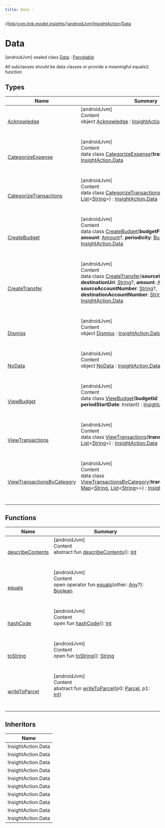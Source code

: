 ```yaml
---
title: Data -
---
```

//[link](../../../index.md)/[com.tink.model.insights](../../index.md)/[[androidJvm]InsightAction](../index.md)/[Data](index.md)



# Data  
 [androidJvm] sealed class [Data](index.md) : [Parcelable](https://developer.android.com/reference/kotlin/android/os/Parcelable.html)

All subclasses should be data classes or provide a meaningful equals() function

   


## Types  
  
|  Name|  Summary| 
|---|---|
| <a name="com.tink.model.insights/InsightAction.Data.Acknowledge///PointingToDeclaration/"></a>[Acknowledge](-acknowledge/index.md)| <a name="com.tink.model.insights/InsightAction.Data.Acknowledge///PointingToDeclaration/"></a>[androidJvm]  <br>Content  <br>object [Acknowledge](-acknowledge/index.md) : [InsightAction.Data](index.md)  <br><br><br>
| <a name="com.tink.model.insights/InsightAction.Data.CategorizeExpense///PointingToDeclaration/"></a>[CategorizeExpense](-categorize-expense/index.md)| <a name="com.tink.model.insights/InsightAction.Data.CategorizeExpense///PointingToDeclaration/"></a>[androidJvm]  <br>Content  <br>data class [CategorizeExpense](-categorize-expense/index.md)(**transactionId**: [String](https://kotlinlang.org/api/latest/jvm/stdlib/kotlin/-string/index.html)) : [InsightAction.Data](index.md)  <br><br><br>
| <a name="com.tink.model.insights/InsightAction.Data.CategorizeTransactions///PointingToDeclaration/"></a>[CategorizeTransactions](-categorize-transactions/index.md)| <a name="com.tink.model.insights/InsightAction.Data.CategorizeTransactions///PointingToDeclaration/"></a>[androidJvm]  <br>Content  <br>data class [CategorizeTransactions](-categorize-transactions/index.md)(**transactionIds**: [List](https://kotlinlang.org/api/latest/jvm/stdlib/kotlin.collections/-list/index.html)<[String](https://kotlinlang.org/api/latest/jvm/stdlib/kotlin/-string/index.html)>) : [InsightAction.Data](index.md)  <br><br><br>
| <a name="com.tink.model.insights/InsightAction.Data.CreateBudget///PointingToDeclaration/"></a>[CreateBudget](-create-budget/index.md)| <a name="com.tink.model.insights/InsightAction.Data.CreateBudget///PointingToDeclaration/"></a>[androidJvm]  <br>Content  <br>data class [CreateBudget](-create-budget/index.md)(**budgetFilter**: [BudgetFilter](../../../com.tink.model.budget/index.md#%5Bcom.tink.model.budget%2FBudgetFilter%2F%2F%2FPointingToDeclaration%2F%5D%2FClasslikes%2F-586840090)?, **amount**: [Amount](../../../com.tink.model.misc/[android-jvm]-amount/index.md)?, **periodicity**: [BudgetPeriodicity](../../../com.tink.model.budget/index.md#%5Bcom.tink.model.budget%2FBudgetPeriodicity%2F%2F%2FPointingToDeclaration%2F%5D%2FClasslikes%2F-586840090)?) : [InsightAction.Data](index.md)  <br><br><br>
| <a name="com.tink.model.insights/InsightAction.Data.CreateTransfer///PointingToDeclaration/"></a>[CreateTransfer](-create-transfer/index.md)| <a name="com.tink.model.insights/InsightAction.Data.CreateTransfer///PointingToDeclaration/"></a>[androidJvm]  <br>Content  <br>data class [CreateTransfer](-create-transfer/index.md)(**sourceUri**: [String](https://kotlinlang.org/api/latest/jvm/stdlib/kotlin/-string/index.html)?, **destinationUri**: [String](https://kotlinlang.org/api/latest/jvm/stdlib/kotlin/-string/index.html)?, **amount**: [Amount](../../../com.tink.model.misc/[android-jvm]-amount/index.md)?, **sourceAccountNumber**: [String](https://kotlinlang.org/api/latest/jvm/stdlib/kotlin/-string/index.html)?, **destinationAccountNumber**: [String](https://kotlinlang.org/api/latest/jvm/stdlib/kotlin/-string/index.html)?) : [InsightAction.Data](index.md)  <br><br><br>
| <a name="com.tink.model.insights/InsightAction.Data.Dismiss///PointingToDeclaration/"></a>[Dismiss](-dismiss/index.md)| <a name="com.tink.model.insights/InsightAction.Data.Dismiss///PointingToDeclaration/"></a>[androidJvm]  <br>Content  <br>object [Dismiss](-dismiss/index.md) : [InsightAction.Data](index.md)  <br><br><br>
| <a name="com.tink.model.insights/InsightAction.Data.NoData///PointingToDeclaration/"></a>[NoData](-no-data/index.md)| <a name="com.tink.model.insights/InsightAction.Data.NoData///PointingToDeclaration/"></a>[androidJvm]  <br>Content  <br>object [NoData](-no-data/index.md) : [InsightAction.Data](index.md)  <br><br><br>
| <a name="com.tink.model.insights/InsightAction.Data.ViewBudget///PointingToDeclaration/"></a>[ViewBudget](-view-budget/index.md)| <a name="com.tink.model.insights/InsightAction.Data.ViewBudget///PointingToDeclaration/"></a>[androidJvm]  <br>Content  <br>data class [ViewBudget](-view-budget/index.md)(**budgetId**: [String](https://kotlinlang.org/api/latest/jvm/stdlib/kotlin/-string/index.html), **periodStartDate**: Instant) : [InsightAction.Data](index.md)  <br><br><br>
| <a name="com.tink.model.insights/InsightAction.Data.ViewTransactions///PointingToDeclaration/"></a>[ViewTransactions](-view-transactions/index.md)| <a name="com.tink.model.insights/InsightAction.Data.ViewTransactions///PointingToDeclaration/"></a>[androidJvm]  <br>Content  <br>data class [ViewTransactions](-view-transactions/index.md)(**transactionIds**: [List](https://kotlinlang.org/api/latest/jvm/stdlib/kotlin.collections/-list/index.html)<[String](https://kotlinlang.org/api/latest/jvm/stdlib/kotlin/-string/index.html)>) : [InsightAction.Data](index.md)  <br><br><br>
| <a name="com.tink.model.insights/InsightAction.Data.ViewTransactionsByCategory///PointingToDeclaration/"></a>[ViewTransactionsByCategory](-view-transactions-by-category/index.md)| <a name="com.tink.model.insights/InsightAction.Data.ViewTransactionsByCategory///PointingToDeclaration/"></a>[androidJvm]  <br>Content  <br>data class [ViewTransactionsByCategory](-view-transactions-by-category/index.md)(**transactionsByCategory**: [Map](https://kotlinlang.org/api/latest/jvm/stdlib/kotlin.collections/-map/index.html)<[String](https://kotlinlang.org/api/latest/jvm/stdlib/kotlin/-string/index.html), [List](https://kotlinlang.org/api/latest/jvm/stdlib/kotlin.collections/-list/index.html)<[String](https://kotlinlang.org/api/latest/jvm/stdlib/kotlin/-string/index.html)>>) : [InsightAction.Data](index.md)  <br><br><br>


## Functions  
  
|  Name|  Summary| 
|---|---|
| <a name="android.os/Parcelable/describeContents/#/PointingToDeclaration/"></a>[describeContents](../../../com.tink.service.provider/[android-jvm]-provider-filter/index.md#%5Bandroid.os%2FParcelable%2FdescribeContents%2F%23%2FPointingToDeclaration%2F%5D%2FFunctions%2F-586840090)| <a name="android.os/Parcelable/describeContents/#/PointingToDeclaration/"></a>[androidJvm]  <br>Content  <br>abstract fun [describeContents](../../../com.tink.service.provider/[android-jvm]-provider-filter/index.md#%5Bandroid.os%2FParcelable%2FdescribeContents%2F%23%2FPointingToDeclaration%2F%5D%2FFunctions%2F-586840090)(): [Int](https://kotlinlang.org/api/latest/jvm/stdlib/kotlin/-int/index.html)  <br><br><br>
| <a name="kotlin/Any/equals/#kotlin.Any?/PointingToDeclaration/"></a>[equals](../../../com.tink.service.user/[android-jvm]-user-profile-service-impl/index.md#%5Bkotlin%2FAny%2Fequals%2F%23kotlin.Any%3F%2FPointingToDeclaration%2F%5D%2FFunctions%2F-586840090)| <a name="kotlin/Any/equals/#kotlin.Any?/PointingToDeclaration/"></a>[androidJvm]  <br>Content  <br>open operator fun [equals](../../../com.tink.service.user/[android-jvm]-user-profile-service-impl/index.md#%5Bkotlin%2FAny%2Fequals%2F%23kotlin.Any%3F%2FPointingToDeclaration%2F%5D%2FFunctions%2F-586840090)(other: [Any](https://kotlinlang.org/api/latest/jvm/stdlib/kotlin/-any/index.html)?): [Boolean](https://kotlinlang.org/api/latest/jvm/stdlib/kotlin/-boolean/index.html)  <br><br><br>
| <a name="kotlin/Any/hashCode/#/PointingToDeclaration/"></a>[hashCode](../../../com.tink.service.user/[android-jvm]-user-profile-service-impl/index.md#%5Bkotlin%2FAny%2FhashCode%2F%23%2FPointingToDeclaration%2F%5D%2FFunctions%2F-586840090)| <a name="kotlin/Any/hashCode/#/PointingToDeclaration/"></a>[androidJvm]  <br>Content  <br>open fun [hashCode](../../../com.tink.service.user/[android-jvm]-user-profile-service-impl/index.md#%5Bkotlin%2FAny%2FhashCode%2F%23%2FPointingToDeclaration%2F%5D%2FFunctions%2F-586840090)(): [Int](https://kotlinlang.org/api/latest/jvm/stdlib/kotlin/-int/index.html)  <br><br><br>
| <a name="kotlin/Any/toString/#/PointingToDeclaration/"></a>[toString](../../../com.tink.service.user/[android-jvm]-user-profile-service-impl/index.md#%5Bkotlin%2FAny%2FtoString%2F%23%2FPointingToDeclaration%2F%5D%2FFunctions%2F-586840090)| <a name="kotlin/Any/toString/#/PointingToDeclaration/"></a>[androidJvm]  <br>Content  <br>open fun [toString](../../../com.tink.service.user/[android-jvm]-user-profile-service-impl/index.md#%5Bkotlin%2FAny%2FtoString%2F%23%2FPointingToDeclaration%2F%5D%2FFunctions%2F-586840090)(): [String](https://kotlinlang.org/api/latest/jvm/stdlib/kotlin/-string/index.html)  <br><br><br>
| <a name="android.os/Parcelable/writeToParcel/#android.os.Parcel#kotlin.Int/PointingToDeclaration/"></a>[writeToParcel](../../../com.tink.service.provider/[android-jvm]-provider-filter/index.md#%5Bandroid.os%2FParcelable%2FwriteToParcel%2F%23android.os.Parcel%23kotlin.Int%2FPointingToDeclaration%2F%5D%2FFunctions%2F-586840090)| <a name="android.os/Parcelable/writeToParcel/#android.os.Parcel#kotlin.Int/PointingToDeclaration/"></a>[androidJvm]  <br>Content  <br>abstract fun [writeToParcel](../../../com.tink.service.provider/[android-jvm]-provider-filter/index.md#%5Bandroid.os%2FParcelable%2FwriteToParcel%2F%23android.os.Parcel%23kotlin.Int%2FPointingToDeclaration%2F%5D%2FFunctions%2F-586840090)(p0: [Parcel](https://developer.android.com/reference/kotlin/android/os/Parcel.html), p1: [Int](https://kotlinlang.org/api/latest/jvm/stdlib/kotlin/-int/index.html))  <br><br><br>


## Inheritors  
  
|  Name| 
|---|
| <a name="com.tink.model.insights/InsightAction.Data.NoData///PointingToDeclaration/"></a>InsightAction.Data
| <a name="com.tink.model.insights/InsightAction.Data.Acknowledge///PointingToDeclaration/"></a>InsightAction.Data
| <a name="com.tink.model.insights/InsightAction.Data.Dismiss///PointingToDeclaration/"></a>InsightAction.Data
| <a name="com.tink.model.insights/InsightAction.Data.ViewBudget///PointingToDeclaration/"></a>InsightAction.Data
| <a name="com.tink.model.insights/InsightAction.Data.CreateBudget///PointingToDeclaration/"></a>InsightAction.Data
| <a name="com.tink.model.insights/InsightAction.Data.CreateTransfer///PointingToDeclaration/"></a>InsightAction.Data
| <a name="com.tink.model.insights/InsightAction.Data.CategorizeExpense///PointingToDeclaration/"></a>InsightAction.Data
| <a name="com.tink.model.insights/InsightAction.Data.CategorizeTransactions///PointingToDeclaration/"></a>InsightAction.Data
| <a name="com.tink.model.insights/InsightAction.Data.ViewTransactions///PointingToDeclaration/"></a>InsightAction.Data
| <a name="com.tink.model.insights/InsightAction.Data.ViewTransactionsByCategory///PointingToDeclaration/"></a>InsightAction.Data

